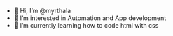 - 👋 Hi, I’m @myrthala
- 👀 I’m interested in Automation and App development
- 🌱 I’m currently learning how to code html with css


<!---
myrthala/myrthala is a ✨ special ✨ repository because its `README.md` (this file) appears on your GitHub profile.
You can click the Preview link to take a look at your changes.
- 💞️ I’m looking to collaborate on ...
- 📫 How to reach me ...
--->
